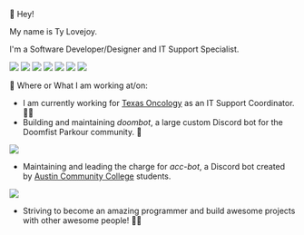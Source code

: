 👋 Hey! 

My name is Ty Lovejoy.

I'm a Software Developer/Designer
and IT Support Specialist.


![](https://img.shields.io/badge/Code-Python-informational?style=flat&logo=python&logoColor=white&color=b223f2)
![](https://img.shields.io/badge/IDE-PyCharm-informational?style=flat&logo=pycharm&logoColor=white&color=b223f2)
![](https://img.shields.io/badge/Editor-VSCode-informational?style=flat&logo=vscode&logoColor=white&color=b223f2)
![](https://img.shields.io/badge/Tools-MongoDB-informational?style=flat&logo=mongodb&logoColor=white&color=b223f2)
![](https://img.shields.io/badge/Cloud-Digital_Ocean-informational?style=flat&logo=digitalocean&logoColor=white&color=b223f2)
![](https://img.shields.io/badge/OS-Windows-informational?style=flat&logo=windows&logoColor=white&color=b223f2)
![](https://img.shields.io/badge/OS-macOS-informational?style=flat&logo=macos&logoColor=white&color=b223f2)


💼 Where or What I am working at/on:
- I am currently working for [Texas Oncology](https://www.texasoncology.com) as an IT Support Coordinator. 🐱‍💻
- Building and maintaining *doombot*, a large custom Discord bot for the Doomfist Parkour community. 🐍
<img align="center" src="https://github-readme-stats.vercel.app/api/pin/?username=tylovejoy&repo=doombot2.0&theme=dark" />

- Maintaining and leading the charge for *acc-bot*, a Discord bot created by [Austin Community College](https://www.austincc.edu) students.

<img align="center" src="https://github-readme-stats.vercel.app/api/pin/?username=tylovejoy&repo=acc-bot&theme=dark" />

- Striving to become an amazing programmer and build awesome projects with other awesome people! 👨‍💻

